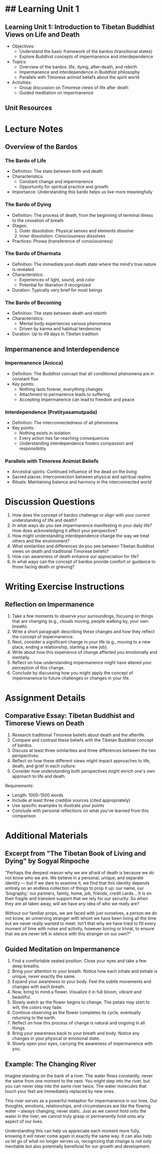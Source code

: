 # ## Learning Unit 1

## Learning Unit 1: Introduction to Tibetan Buddhist Views on Life and Death
- Objectives:
  * Understand the basic framework of the bardos (transitional states)
  * Explore Buddhist concepts of impermanence and interdependence
- Topics:
  * Overview of the bardos: life, dying, after-death, and rebirth
  * Impermanence and interdependence in Buddhist philosophy
  * Parallels with Timorese animist beliefs about the spirit world
- Activities:
  * Group discussion on Timorese views of life after death
  * Guided meditation on impermanence

## Unit Resources

# Lecture Notes

## Overview of the Bardos

### The Bardo of Life
- Definition: The state between birth and death
- Characteristics:
  * Constant change and impermanence
  * Opportunity for spiritual practice and growth
- Importance: Understanding this bardo helps us live more meaningfully

### The Bardo of Dying
- Definition: The process of death, from the beginning of terminal illness to the cessation of breath
- Stages:
  1. Outer dissolution: Physical senses and elements dissolve
  2. Inner dissolution: Consciousness dissolves
- Practices: Phowa (transference of consciousness)

### The Bardo of Dharmata
- Definition: The immediate post-death state where the mind's true nature is revealed
- Characteristics:
  * Experiences of light, sound, and color
  * Potential for liberation if recognized
- Duration: Typically very brief for most beings

### The Bardo of Becoming
- Definition: The state between death and rebirth
- Characteristics:
  * Mental body experiences various phenomena
  * Driven by karma and habitual tendencies
- Duration: Up to 49 days in Tibetan tradition

## Impermanence and Interdependence

### Impermanence (Anicca)
- Definition: The Buddhist concept that all conditioned phenomena are in constant flux
- Key points:
  * Nothing lasts forever, everything changes
  * Attachment to permanence leads to suffering
  * Accepting impermanence can lead to freedom and peace

### Interdependence (Pratityasamutpada)
- Definition: The interconnectedness of all phenomena
- Key points:
  * Nothing exists in isolation
  * Every action has far-reaching consequences
  * Understanding interdependence fosters compassion and responsibility

### Parallels with Timorese Animist Beliefs
- Ancestral spirits: Continued influence of the dead on the living
- Sacred places: Interconnection between physical and spiritual realms
- Rituals: Maintaining balance and harmony in the interconnected world

# Discussion Questions

1. How does the concept of bardos challenge or align with your current understanding of life and death?
2. In what ways do you see impermanence manifesting in your daily life? How does acknowledging it affect your perspective?
3. How might understanding interdependence change the way we treat others and the environment?
4. What similarities and differences do you see between Tibetan Buddhist views on death and traditional Timorese beliefs?
5. How can awareness of death enhance our appreciation for life?
6. In what ways can the concept of bardos provide comfort or guidance to those facing death or grieving?

# Writing Exercise Instructions

## Reflection on Impermanence

1. Take a few moments to observe your surroundings, focusing on things that are changing (e.g., clouds moving, people walking by, your own breath).
2. Write a short paragraph describing these changes and how they reflect the concept of impermanence.
3. Next, consider a significant change in your life (e.g., moving to a new place, ending a relationship, starting a new job).
4. Write about how this experience of change affected you emotionally and mentally.
5. Reflect on how understanding impermanence might have altered your perception of this change.
6. Conclude by discussing how you might apply the concept of impermanence to future challenges or changes in your life.

# Assignment Details

## Comparative Essay: Tibetan Buddhist and Timorese Views on Death

1. Research traditional Timorese beliefs about death and the afterlife.
2. Compare and contrast these beliefs with the Tibetan Buddhist concept of bardos.
3. Discuss at least three similarities and three differences between the two perspectives.
4. Reflect on how these different views might impact approaches to life, death, and grief in each culture.
5. Consider how understanding both perspectives might enrich one's own approach to life and death.

Requirements:
- Length: 1000-1500 words
- Include at least three credible sources (cited appropriately)
- Use specific examples to illustrate your points
- Conclude with personal reflections on what you've learned from this comparison

# Additional Materials

## Excerpt from "The Tibetan Book of Living and Dying" by Sogyal Rinpoche

"Perhaps the deepest reason why we are afraid of death is because we do not know who we are. We believe in a personal, unique, and separate identity — but if we dare to examine it, we find that this identity depends entirely on an endless collection of things to prop it up: our name, our 'biography,' our partners, family, home, job, friends, credit cards... It is on their fragile and transient support that we rely for our security. So when they are all taken away, will we have any idea of who we really are?

Without our familiar props, we are faced with just ourselves, a person we do not know, an unnerving stranger with whom we have been living all the time but we never really wanted to meet. Isn't that why we have tried to fill every moment of time with noise and activity, however boring or trivial, to ensure that we are never left in silence with this stranger on our own?"

## Guided Meditation on Impermanence

1. Find a comfortable seated position. Close your eyes and take a few deep breaths.
2. Bring your attention to your breath. Notice how each inhale and exhale is unique, never exactly the same.
3. Expand your awareness to your body. Feel the subtle movements and changes with each breath.
4. Now, bring to mind a flower. Visualize it in full bloom, vibrant and beautiful.
5. Slowly watch as the flower begins to change. The petals may start to wilt, the colors may fade.
6. Continue observing as the flower completes its cycle, eventually returning to the earth.
7. Reflect on how this process of change is natural and ongoing in all things.
8. Bring your awareness back to your breath and body. Notice any changes in your physical or emotional state.
9. Slowly open your eyes, carrying the awareness of impermanence with you.

## Example: The Changing River

Imagine standing on the bank of a river. The water flows constantly, never the same from one moment to the next. You might step into the river, but you can never step into the same river twice. The water molecules that touch your feet are immediately replaced by new ones.

This river serves as a powerful metaphor for impermanence in our lives. Our thoughts, emotions, relationships, and circumstances are like the flowing water – always changing, never static. Just as we cannot hold onto the water in the river, we cannot truly grasp or permanently hold onto any aspect of our lives.

Understanding this can help us appreciate each moment more fully, knowing it will never come again in exactly the same way. It can also help us let go of what no longer serves us, recognizing that change is not only inevitable but also potentially beneficial for our growth and development.
